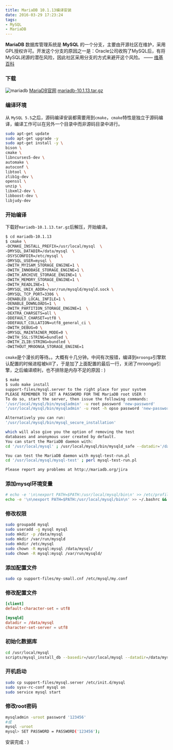 ```yaml
---
title: MariaDB 10.1.13编译安装
date: 2016-03-29 17:23:24
tags:
- MySQL
- MariaDB
---
```


**MariaDB** 数据库管理系统是 **MySQL** 的一个分支，主要由开源社区在维护，采用GPL授权许可。开发这个分支的原因之一是：Oracle公司收购了MySQL后，有将MySQL闭源的潜在风险，因此社区采用分支的方式来避开这个风险。
—— [维基百科](https://zh.wikipedia.org/wiki/MariaDB)

<!--more-->

### 下载
![mariadb](https://mariadb.org/wp-content/uploads/2015/05/MariaDB-Foundation-horizontal-x52.png)
[MariaDB官网](https://downloads.mariadb.org/)
[mariadb-10.1.13.tar.gz](http://mirrors.opencas.cn/mariadb//mariadb-10.1.13/source/mariadb-10.1.13.tar.gz)

### 编译环境
从 `MySQL 5.5`之后，源码编译安装都需要用到`cmake`，`cmake`特性是独立于源码编译，编译工作可以在另外一个目录中而非源码目录中进行。

```bash
sudo apt-get update
sudo apt-get upgrade -y
sudo apt-get install -y \
bison \
cmake \
libncurses5-dev \
automake \
autoconf \
libtool \
zlib1g-dev \
openssl \
unzip \
libxml2-dev \
libboost-dev \
libjudy-dev 
```

### 开始编译
下载好`mariadb-10.1.13.tar.gz`后解压，开始编译。

```bash
$ cd mariadb-10.1.13
$ cmake \
-DCMAKE_INSTALL_PREFIX=/usr/local/mysql  \
-DMYSQL_DATADIR=/data/mysql  \
-DSYSCONFDIR=/etc/mysql \
-DMYSQL_USER=mysql \
-DWITH_MYISAM_STORAGE_ENGINE=1 \
-DWITH_INNOBASE_STORAGE_ENGINE=1 \
-DWITH_ARCHIVE_STORAGE_ENGINE=1 \
-DWITH_MEMORY_STORAGE_ENGINE=1 \
-DWITH_READLINE=1 \
-DMYSQL_UNIX_ADDR=/var/run/mysqld/mysqld.sock \
-DMYSQL_TCP_PORT=3306 \
-DENABLED_LOCAL_INFILE=1 \
-DENABLE_DOWNLOADS=1 \
-DWITH_PARTITION_STORAGE_ENGINE=1  \
-DEXTRA_CHARSETS=all \
-DDEFAULT_CHARSET=utf8 \
-DDEFAULT_COLLATION=utf8_general_ci \
-DWITH_DEBUG=0 \
-DMYSQL_MAINTAINER_MODE=0 \
-DWITH_SSL:STRING=bundled \
-DWITH_ZLIB:STRING=bundled \
-DWITHOUT_MROONGA_STORAGE_ENGINE=1
```

`cmake`是个漫长的等待。。大概有十几分钟。中间有次报错，编译到`mroonga`引擎默认配置的时候进程被kill了，于是加了上面配置的最后一行，关闭了mroonga引擎，之后编译顺利，也不排除是内存不足的原因 : )

```bash
$ make
$ sudo make install
support-files/mysql.server to the right place for your system
PLEASE REMEMBER TO SET A PASSWORD FOR THE MariaDB root USER !
To do so, start the server, then issue the following commands:
'/usr/local/mysql/bin/mysqladmin' -u root password 'new-password'
'/usr/local/mysql/bin/mysqladmin' -u root -h opso password 'new-password'

Alternatively you can run:
'/usr/local/mysql/bin/mysql_secure_installation'

which will also give you the option of removing the test
databases and anonymous user created by default.
You can start the MariaDB daemon with:
cd '/usr/local/mysql' ; /usr/local/mysql/bin/mysqld_safe --datadir='/data/mysql'

You can test the MariaDB daemon with mysql-test-run.pl
cd '/usr/local/mysql/mysql-test' ; perl mysql-test-run.pl

Please report any problems at http://mariadb.org/jira
```

### 添加mysql环境变量

```bash
# echo -e '\n\nexport PATH=$PATH:/usr/local/mysql/bin\n' >> /etc/profile && source /etc/profile
echo -e '\n\nexport PATH=$PATH:/usr/local/mysql/bin\n' >> ~/.bashrc && source ~/.bashrc
```

### 修改权限

```bash
sudo groupadd mysql
sudo useradd -g mysql mysql
sudo mkdir -p /data/mysql
sudo mkdir /var/run/mysqld
sudo mkdir /etc/mysql
sudo chown -R mysql:mysql /data/mysql/
sudo chown -R mysql:mysql /var/run/mysqld/
```

### 添加配置文件

```bash
sudo cp support-files/my-small.cnf /etc/mysql/my.conf
```

### 修改配置文件

```cnf
[client]
default-character-set = utf8

[mysqld]
datadir = /data/mysql
character-set-server = utf8
```

### 初始化数据库

```bash
cd /usr/local/mysql
scripts/mysql_install_db --basedir=/usr/local/mysql --datadir=/data/mysql --user=mysql
```

### 开机启动

```bash
sudo cp support-files/mysql.server /etc/init.d/mysql
sudo sysv-rc-conf mysql on
sudo service mysql start
```

### 修改root密码

```bash
mysqladmin -uroot password '123456'
#或
mysql -uroot  
mysql> SET PASSWORD = PASSWORD('123456');
```

安装完成 : )